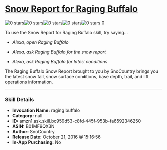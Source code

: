 # [Snow Report for Raging Buffalo](http://alexa.amazon.com/#skills/amzn1.ask.skill.bc959d53-c8fd-445f-953b-fa6592346250)
![0 stars](../../images/ic_star_border_black_18dp_1x.png)![0 stars](../../images/ic_star_border_black_18dp_1x.png)![0 stars](../../images/ic_star_border_black_18dp_1x.png)![0 stars](../../images/ic_star_border_black_18dp_1x.png)![0 stars](../../images/ic_star_border_black_18dp_1x.png) 0

To use the Snow Report for Raging Buffalo skill, try saying...

* *Alexa, open Raging Buffalo*

* *Alexa, ask Raging Buffalo for the snow report*

* *Alexa, ask Raging Buffalo for latest conditions*

The Raging Buffalo Snow Report brought to you by SnoCountry brings you the latest snow fall, snow surface conditions,  base depth, trail, and lift operations information.

***

### Skill Details

* **Invocation Name:** raging buffalo
* **Category:** null
* **ID:** amzn1.ask.skill.bc959d53-c8fd-445f-953b-fa6592346250
* **ASIN:** B01MF9QX3N
* **Author:** SnoCountry
* **Release Date:** October 21, 2016 @ 15:16:56
* **In-App Purchasing:** No
